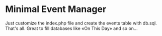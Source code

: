 # Minimal Event Manager

Just customize the index.php file and create the events table with db.sql. That's all.
Great to fill databases like «On This Day» and so on...
